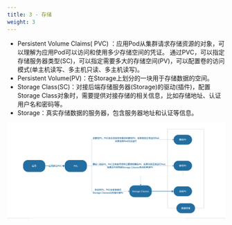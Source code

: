 ```yaml
---
title: 3 - 存储
weight: 3
---
```


- Persistent Volume Claims( PVC) ：应用Pod从集群请求存储资源的对象，可以理解为应用Pod可以访问和使用多少存储空间的凭证。 通过PVC，可以指定存储服务器类型(SC)，可以指定需要多大的存储空间(PV)，可以配置卷的访问模式(单主机读写、多主机只读、多主机读写)。
- Persistent Volume(PV)：在Storage上划分的一块用于存储数据的空间。
- Storage Class(SC)：对接后端存储服务器(Storage)的驱动(插件)，配置Storage Class对象时，需要提供对接存储的相关信息，比如存储地址、认证用户名和密码等。
- Storage：真实存储数据的服务器，包含服务器地址和认证等信息。



![image-20190501174646105](assets/image-20190501174646105.png)

